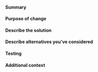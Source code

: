 <!-- HOW TO USE: Under each "#### Heading" below, enter information relevant to your pull request.
Leave the headings unless they don't apply to your PR, and remove the comment blocks (surrounded with <!–– and ––>) when you are done.

NOTE: Please grant permission for repository maintainers to edit your PR.  It is EXTREMELY common for PRs to be held up due to trivial changes being requested and the author being unavailable to make them.

CODE STYLE: please follow below guide.
JSON: https://github.com/cataclysmbnteam/Cataclysm-BN/blob/upload/doc/JSON_STYLE.md
C++ and Markdown: https://github.com/cataclysmbnteam/Cataclysm-BN/blob/upload/doc/CODE_STYLE.md

!!!!!!!!!! WARNING !!!!!!!!!!

If you forget to format the PR, autofix.ci app will run automated format commit for you.
When this happens, YOU MUST DO EITHER OF THE FOLLOWING:

- Run `git pull` to merge the automated commit into your PR branch.
- Format your code locally, and force push to your PR branch. 

If you don't do this, your following work will be based on the old commit, and cause MERGE CONFLICT.
-->

#### Summary

<!-- This section should consist of exactly one line, formatted like this:

SUMMARY: [Category] "[Briefly describe the change in these quotation marks]"

Do not enter the square brackets [].  Category must be one of these:

- Features
- Content
- Interface
- Mods
- Balance
- Bugfixes
- Performance
- Infrastructure
- Build
- I18N

For more on the meaning of each category, see:
https://github.com/cataclysmbnteam/Cataclysm-BN/blob/master/doc/CHANGELOG_GUIDELINES.md

If approved and merged, your summary will be added to the project changelog:
https://github.com/cataclysmbnteam/Cataclysm-BN/blob/master/data/changelog.txt
-->

#### Purpose of change

<!-- With a few sentences, describe your reasons for making this change.  If it relates to an existing issue, you can link it with a # followed by the Github issue number, like #1234.  If your pull request *fully* resolves an issue, include the word "Fix" or "Fixes" before the issue number, like: Fixes #1234.

If there is no related issue, explain here what issue, feature, or other concern you are addressing.  If this is a bugfix, include steps to reproduce the original bug, so your fix can be verified.
-->

#### Describe the solution

<!-- How does the feature work, or how does this fix a bug?  The easier you make your solution to understand, the faster it can get merged.  -->

#### Describe alternatives you've considered

<!-- Explain any alternative solutions, different approaches, or possibilities you've considered using to solve the same problem. -->

#### Testing

<!-- Describe what steps you took to test that this PR resolved the bug or added the feature, and what tests you performed to make sure it didn't cause any regressions.  Also include testing suggestions for reviewers and maintainers.  -->

#### Additional context

<!-- Add any other context (such as mock-ups, proof of concepts or screenshots) about the feature or bugfix here.  -->
